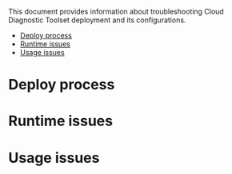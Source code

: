 This document provides information about troubleshooting Cloud Diagnostic Toolset deployment and its configurations.

* [Deploy process](#deploy-process)
* [Runtime issues](#runtime-issues)
* [Usage issues](#usage-issues)

# Deploy process

# Runtime issues

# Usage issues
